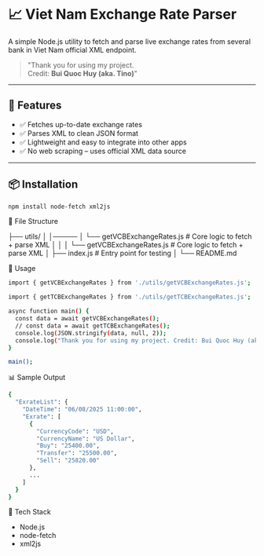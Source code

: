# 📈 Viet Nam Exchange Rate Parser

A simple Node.js utility to fetch and parse live exchange rates from several bank in Viet Nam official XML endpoint.

> "Thank you for using my project.  
> Credit: **Bui Quoc Huy (aka. Tino)**"

---

## 🚀 Features

- ✅ Fetches up-to-date exchange rates  
- ✅ Parses XML to clean JSON format  
- ✅ Lightweight and easy to integrate into other apps  
- ✅ No web scraping – uses official XML data source  

---

## 📦 Installation

```bash
npm install node-fetch xml2js
```

📁 File Structure

├── utils/
│
│─────
│    └── getVCBExchangeRates.js   # Core logic to fetch + parse XML
│    │
│    └── getVCBExchangeRates.js   # Core logic to fetch + parse XML
│
├── index.js                      # Entry point for testing
│
└── README.md


🧠 Usage
```bash
import { getVCBExchangeRates } from './utils/getVCBExchangeRates.js';

import { getTCBExchangeRates } from './utils/getTCBExchangeRates.js';

async function main() {
  const data = await getVCBExchangeRates();
  // const data = await getTCBExchangeRates();
  console.log(JSON.stringify(data, null, 2));
  console.log("Thank you for using my project. Credit: Bui Quoc Huy (aka. Tino)");
}

main();
```

📊 Sample Output
```bash
{
  "ExrateList": {
    "DateTime": "06/08/2025 11:00:00",
    "Exrate": [
      {
        "CurrencyCode": "USD",
        "CurrencyName": "US Dollar",
        "Buy": "25400.00",
        "Transfer": "25500.00",
        "Sell": "25820.00"
      },
      ...
    ]
  }
}
```

🧰 Tech Stack
- Node.js
- node-fetch
- xml2js
